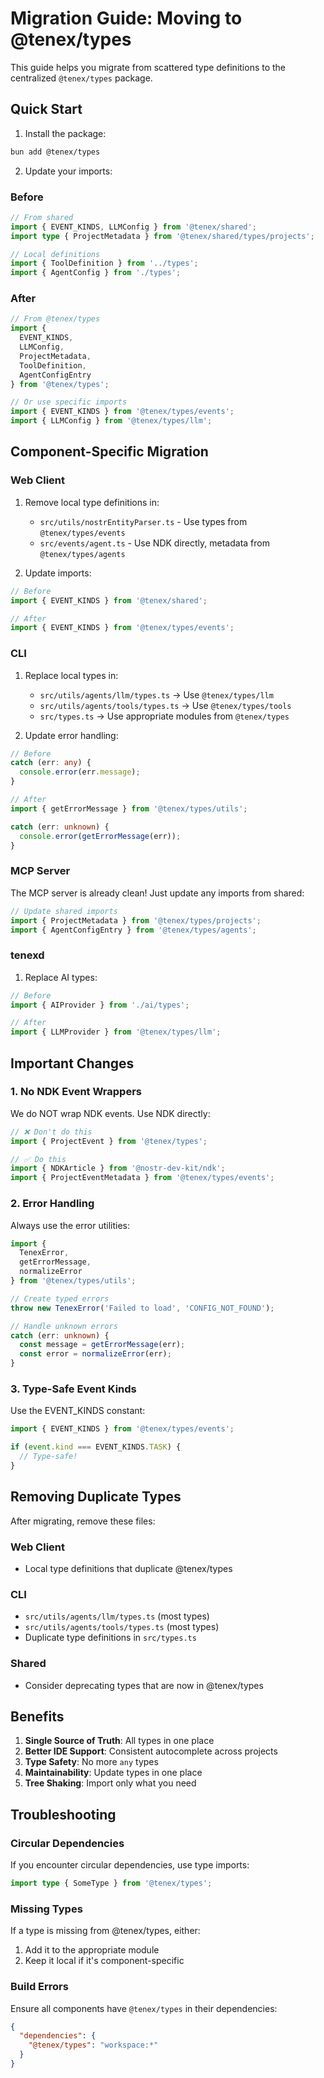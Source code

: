 # Migration Guide: Moving to @tenex/types

This guide helps you migrate from scattered type definitions to the centralized `@tenex/types` package.

## Quick Start

1. Install the package:
```bash
bun add @tenex/types
```

2. Update your imports:

### Before
```typescript
// From shared
import { EVENT_KINDS, LLMConfig } from '@tenex/shared';
import type { ProjectMetadata } from '@tenex/shared/types/projects';

// Local definitions
import { ToolDefinition } from '../types';
import { AgentConfig } from './types';
```

### After
```typescript
// From @tenex/types
import { 
  EVENT_KINDS, 
  LLMConfig, 
  ProjectMetadata,
  ToolDefinition,
  AgentConfigEntry 
} from '@tenex/types';

// Or use specific imports
import { EVENT_KINDS } from '@tenex/types/events';
import { LLMConfig } from '@tenex/types/llm';
```

## Component-Specific Migration

### Web Client

1. Remove local type definitions in:
   - `src/utils/nostrEntityParser.ts` - Use types from `@tenex/types/events`
   - `src/events/agent.ts` - Use NDK directly, metadata from `@tenex/types/agents`

2. Update imports:
```typescript
// Before
import { EVENT_KINDS } from '@tenex/shared';

// After
import { EVENT_KINDS } from '@tenex/types/events';
```

### CLI

1. Replace local types in:
   - `src/utils/agents/llm/types.ts` → Use `@tenex/types/llm`
   - `src/utils/agents/tools/types.ts` → Use `@tenex/types/tools`
   - `src/types.ts` → Use appropriate modules from `@tenex/types`

2. Update error handling:
```typescript
// Before
catch (err: any) {
  console.error(err.message);
}

// After
import { getErrorMessage } from '@tenex/types/utils';

catch (err: unknown) {
  console.error(getErrorMessage(err));
}
```

### MCP Server

The MCP server is already clean! Just update any imports from shared:

```typescript
// Update shared imports
import { ProjectMetadata } from '@tenex/types/projects';
import { AgentConfigEntry } from '@tenex/types/agents';
```

### tenexd

1. Replace AI types:
```typescript
// Before
import { AIProvider } from './ai/types';

// After
import { LLMProvider } from '@tenex/types/llm';
```

## Important Changes

### 1. No NDK Event Wrappers

We do NOT wrap NDK events. Use NDK directly:

```typescript
// ❌ Don't do this
import { ProjectEvent } from '@tenex/types';

// ✅ Do this
import { NDKArticle } from '@nostr-dev-kit/ndk';
import { ProjectEventMetadata } from '@tenex/types/events';
```

### 2. Error Handling

Always use the error utilities:

```typescript
import { 
  TenexError, 
  getErrorMessage, 
  normalizeError 
} from '@tenex/types/utils';

// Create typed errors
throw new TenexError('Failed to load', 'CONFIG_NOT_FOUND');

// Handle unknown errors
catch (err: unknown) {
  const message = getErrorMessage(err);
  const error = normalizeError(err);
}
```

### 3. Type-Safe Event Kinds

Use the EVENT_KINDS constant:

```typescript
import { EVENT_KINDS } from '@tenex/types/events';

if (event.kind === EVENT_KINDS.TASK) {
  // Type-safe!
}
```

## Removing Duplicate Types

After migrating, remove these files:

### Web Client
- Local type definitions that duplicate @tenex/types

### CLI
- `src/utils/agents/llm/types.ts` (most types)
- `src/utils/agents/tools/types.ts` (most types)
- Duplicate type definitions in `src/types.ts`

### Shared
- Consider deprecating types that are now in @tenex/types

## Benefits

1. **Single Source of Truth**: All types in one place
2. **Better IDE Support**: Consistent autocomplete across projects
3. **Type Safety**: No more `any` types
4. **Maintainability**: Update types in one place
5. **Tree Shaking**: Import only what you need

## Troubleshooting

### Circular Dependencies

If you encounter circular dependencies, use type imports:

```typescript
import type { SomeType } from '@tenex/types';
```

### Missing Types

If a type is missing from @tenex/types, either:
1. Add it to the appropriate module
2. Keep it local if it's component-specific

### Build Errors

Ensure all components have `@tenex/types` in their dependencies:

```json
{
  "dependencies": {
    "@tenex/types": "workspace:*"
  }
}
```